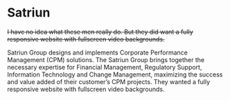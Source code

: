 <!--
  id: 2618
  slug: satriun
  type: fortpolio
  excerpt: <p>Fully responsive website with video and boring content.</p> 
  content: <p><strike>I have no idea what these men really do. But they did want a fully responsive website with fullscreen video backgrounds.</strike></p> <p>Satriun Group designs and implements Corporate Performance Management (CPM) solutions. The Satriun Group brings together the necessary expertise for Financial Management, Regulatory Support, Information Technology and Change Management, maximizing the success and value added of their customer&#8217;s CPM projects. They wanted a fully responsive website with fullscreen video backgrounds.</p> 
  categories: javascript,frontend,HTML/CSS,video,mobile
  tags: Javascript,Wordpress,Less,video
  datefrom: 2014-10-01
  dateto: 2014-10-20
  incv: false
  inportfolio: false
  clients: Satriun
  collaboration: Shapers
  prizes: 
  thumbnail: Satriun-Corporate-Performance-Management.jpg
  image: Satriun-Corporate-Performance-Management.jpg
  images: Satriun-Corporate-Performance-Management.jpg,Satriun-Our-vision.jpg
-->

# Satriun

<p><strike>I have no idea what these men really do. But they did want a fully responsive website with fullscreen video backgrounds.</strike></p>
<p>Satriun Group designs and implements Corporate Performance Management (CPM) solutions. The Satriun Group brings together the necessary expertise for Financial Management, Regulatory Support, Information Technology and Change Management, maximizing the success and value added of their customer&#8217;s CPM projects. They wanted a fully responsive website with fullscreen video backgrounds.</p>

